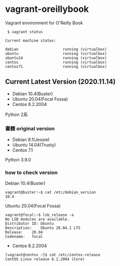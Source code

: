 # vagrant-oreillybook
Vagrant environment for O'Reilly Book

```
 $ vagrant status

Current machine states:

debian                    running (virtualbox)
ubuntu                    running (virtualbox)
ubuntu14                  running (virtualbox)
centos                    running (virtualbox)
centos71                  running (virtualbox)
```

## Current Latest Version (2020.11.14) 
- Debian 10.4(Buster)
- Ubuntu 20.04(Focal Fossa)
- Centos 8.2.2004

Python 2系

### 書籍 original version
- Debian 8.1(Jessie)
- Ubuntu 14.04(Trusty)
- Centos 7.1

Python 3.9.0

### how to check version

Debian 10.4(Buster)

```
vagrant@buster:~$ cat /etc/debian_version
10.4
```

Ubuntu 20.04(Focal Fossa)

```
vagrant@focal:~$ lsb_release -a
No LSB modules are available.
Distributor ID:	Ubuntu
Description:	Ubuntu 20.04.1 LTS
Release:	20.04
Codename:	focal
```

- Centos 8.2.2004

```
[vagrant@centos ~]$ cat /etc/centos-release
CentOS Linux release 8.2.2004 (Core)
```

